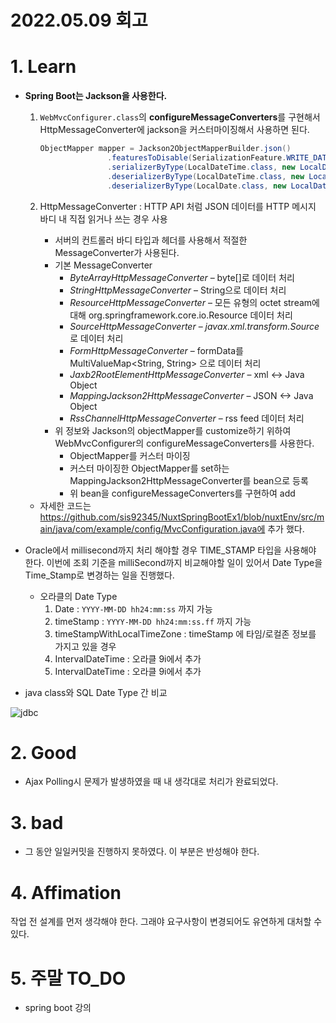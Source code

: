 # 2022.05.09 회고

# 1. Learn

- **Spring Boot는 Jackson을 사용한다.**

  1. `WebMvcConfigurer.class`의 **configureMessageConverters**를 구현해서 HttpMessageConverter에 jackson을 커스터마이징해서 사용하면 된다.

     ```java
     ObjectMapper mapper = Jackson2ObjectMapperBuilder.json()
     				.featuresToDisable(SerializationFeature.WRITE_DATES_AS_TIMESTAMPS)
     				.serializerByType(LocalDateTime.class, new LocalDateTimeSerializer())
     				.deserializerByType(LocalDateTime.class, new LocalDateTimeDeSerializer())
     				.deserializerByType(LocalDate.class, new LocalDateDeSerializer()).build();
     ```

  2. HttpMessageConverter : HTTP API 처럼 JSON 데이터를 HTTP 메시지 바디 내 직접 읽거나 쓰는 경우 사용
     - 서버의 컨트롤러 바디 타입과 헤더를 사용해서 적절한 MessageConverter가 사용된다.
     - 기본 MessageConverter
       - *ByteArrayHttpMessageConverter* – byte[]로 데이터 처리
       - *StringHttpMessageConverter* – String으로 데이터 처리
       - *ResourceHttpMessageConverter* – 모든 유형의 octet stream에 대해 org.springframework.core.io.Resource 데이터 처리
       - *SourceHttpMessageConverter* – *javax.xml.transform.Source* 로 데이터 처리
       - *FormHttpMessageConverter* – formData를 MultiValueMap<String, String> 으로 데이터 처리
       - *Jaxb2RootElementHttpMessageConverter* – xml <-> Java Object
       - *MappingJackson2HttpMessageConverter* – JSON <-> Java Object
       - *RssChannelHttpMessageConverter* – rss feed 데이터 처리
     - 위 정보와 Jackson의 objectMapper를 customize하기 위하여 WebMvcConfigurer의 configureMessageConverters를 사용한다.
       - ObjectMapper를 커스터 마이징
       - 커스터 마이징한 ObjectMapper를 set하는 MappingJackson2HttpMessageConverter를 bean으로 등록
       - 위 bean을 configureMessageConverters를 구현하여 add

  - 자세한 코드는 https://github.com/sis92345/NuxtSpringBootEx1/blob/nuxtEnv/src/main/java/com/example/config/MvcConfiguration.java에 추가 했다.

- Oracle에서 millisecond까지 처리 해야할 경우 TIME_STAMP 타입을 사용해야 한다. 이번에 조회 기준을 milliSecond까지 비교해야할 일이 있어서 Date Type을 Time_Stamp로 변경하는 일을 진행했다.

  - 오라클의 Date Type
    1. Date : `YYYY-MM-DD hh24:mm:ss` 까지 가능
    2. timeStamp : `YYYY-MM-DD hh24:mm:ss.ff`  까지 가능
    3. timeStampWithLocalTimeZone : timeStamp 에 타임/로컬존 정보를 가지고 있을 경우
    4. IntervalDateTime : 오라클 9i에서 추가
    5. IntervalDateTime : 오라클 9i에서 추가

- java class와 SQL Date Type 간 비교

![jdbc](https://user-images.githubusercontent.com/68282095/167444855-47ab20b0-6f7b-485e-a23b-c6e119079450.png)

# 2. Good 

- Ajax Polling시 문제가 발생하였을 때 내 생각대로 처리가 완료되었다.

# 3. bad

- 그 동안 일일커밋을 진행하지 못하였다. 이 부분은 반성해야 한다.

# 4. Affimation

작업 전 설계를 먼저 생각해야 한다. 그래야 요구사항이 변경되어도 유연하게 대처할 수 있다. 

# 5. 주말 TO_DO

- spring boot 강의

